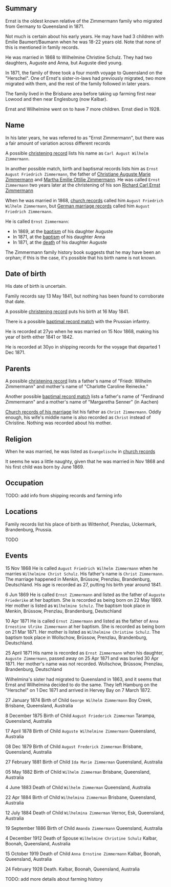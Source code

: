 ## Summary

Ernst is the oldest known relative of the Zimmermann family who migrated from Germany to Queensland in 1871.

Not much is certain about his early years. He may have had 3 children with Emilie Baumert/Baumann when he was 18-22 years old. Note that none of this is mentioned in family records.

He was married in 1868 to Wilhelmine Christine Schulz. They had two daughters, Auguste and Anna, but Auguste died young.

In 1871, the family of three took a four month voyage to Queensland on the "Herschel". One of Ernst's sister-in-laws had previously migrated, two more migrated with them, and the rest of the family followed in later years.

The family lived in the Brisbane area before taking up farming first near Lowood and then near Englesburg (now Kalbar).

Ernst and Wilhelmine went on to have 7 more children. Ernst died in 1928.

## Name

In his later years, he was referred to as "Ernst Zimmermann", but there was a fair amount of variation across different records

A possible [christening record](../sources/Germany%20Births%20and%20Baptisms,%201558-1898/1841%20Carl%20August%20Wilhelm%20Zimmermann.md) lists his name as `Carl August Wilhelm Zimmermann`.

In another possible match, birth and baptismal records lists him as `Ernst August Friedrich Zimmermann`, the father of [Christiane Auguste Marie Zimmermann](../sources/Germany%20Births%20and%20Baptisms,%201558-1898/1859%20Christiane%20Auguste%20Marie%20Zimmermann.md) and [Martha Emilie Ottilie Zimmermann](../sources/Germany%20Births%20and%20Baptisms,%201558-1898/1861%20Martha%20Emilie%20Ottilie%20Zimmermann.md). He was called `Ernst Zimmermann` two years later at the christening of his son [Richard Carl Ernst Zimmermann](../sources/Germany%20Births%20and%20Baptisms,%201558-1898/1863%20Richard%20Carl%20Ernst%20Zimmermann)

When he was married in 1868, [church records](../sources/Germany,%20Prussia,%20Brandenburg%20and%20Posen,%20Church%20Book%20Duplicates,%201794-1874/1868%20August%20Friedrich%20Wilhelm%20Zimmermann%20marriage.md) called him `August Friedrich Wilhelm Zimmermann`, but [German marriage records](../sources/Germany%20Marriages,%201558-1929/1868%20August%20Friedrich%20Zimmermann%20marriage.md) called him `August Friedrich Zimmermann`.

He is called `Ernst Zimmermann`:

* In 1869, at the [baptism](../sources/Germany,%20Prussia,%20Brandenburg%20and%20Posen,%20Church%20Book%20Duplicates,%201794-1874/1869%20Auguste%20Friederike%20baptism.md) of his daughter Auguste
* In 1871, at the [baptism](../sources/Germany,%20Prussia,%20Brandenburg%20and%20Posen,%20Church%20Book%20Duplicates,%201794-1874/1871%20Anna%20Ernestine%20Ulrike%20Zimmermann%20baptism.md) of his daughter Anna
* In 1871, at the [death](../sources/Germany,%20Prussia,%20Brandenburg%20and%20Posen,%20Church%20Book%20Duplicates,%201794-1874/1871%20Auguste%20Zimmermann%20death.md) of his daughter Auguste

The Zimmermann family history book suggests that he may have been an orphan; if this is the case, it's possible that his birth name is not known.

## Date of birth

His date of birth is uncertain.

Family records say 13 May 1841, but nothing has been found to corroborate that date.

A possible [christening record](../sources/Germany%20Births%20and%20Baptisms,%201558-1898/1841%20Carl%20August%20Wilhelm%20Zimmermann.md) puts his birth at 16 May 1841.

There is a possible [baptimal record match](../sources/Germany%20Births%20and%20Baptisms,%201558-1898/1841%20Ernst%20August%20Zimmermann.md) with the Prussian infantry.

He is recorded at 27yo when he was married on 15 Nov 1868, making his year of birth either 1841 or 1842.

He is recorded at 30yo in shipping records for the voyage that departed 1 Dec 1871.

## Parents

A possible [christening record](../sources/Germany%20Births%20and%20Baptisms,%201558-1898/1841%20Carl%20August%20Wilhelm%20Zimmermann.md) lists a father's name of "Friedr. Wilhelm Zimmermann" and mother's name of "Charlotte Caroline Reinecke."

Another possible [baptimal record match](../sources/Germany%20Births%20and%20Baptisms,%201558-1898/1841%20Ernst%20August%20Zimmermann.md) lists a father's name of "Ferdinand Zimmermann" and a mother's name of "Margaretha Senner" (in Aachen)

[Church records of his marriage](../sources/Germany,%20Prussia,%20Brandenburg%20and%20Posen,%20Church%20Book%20Duplicates,%201794-1874/1868%20August%20Friedrich%20Wilhelm%20Zimmermann%20marriage.md) list his father as `Christ Zimmermann`. Oddly enough, his wife's middle name is also recorded as `Christ` instead of Christine. Nothing was recorded about his mother.

## Religion

When he was married, he was listed as `Evangelische` in [church records](../sources/Germany,%20Prussia,%20Brandenburg%20and%20Posen,%20Church%20Book%20Duplicates,%201794-1874/1868%20August%20Friedrich%20Wilhelm%20Zimmermann%20marriage.md)

It seems he was a little naughty, given that he was married in Nov 1868 and his first child was born by June 1869.

## Occupation

TODO: add info from shipping records and farming info

## Locations

Family records list his place of birth as Wittenhof, Prenzlau, Uckermark, Brandenburg, Prussia.

TODO


## Events


15 Nov 1868 He is called `August Friedrich Wilhelm Zimmermann` when he marries `Wilhelmine Christ Schulz`. His father's name is `Christ Zimmermann`. The marriage happened in Menkin, Brüssow, Prenzlau, Brandenburg, Deutschland. His age is recorded as 27, putting his birth year around 1841.

6 Jun 1869 He is called `Ernst Zimmermann` and listed as the father of `Auguste Friederike` at her baptism. She is recorded as being born on 22 May 1869. Her mother is listed as `Wilhelmine Schulz`. The baptism took place in Menkin, Brüssow, Prenzlau, Brandenburg, Deutschland

10 Apr 1871 He is called `Ernst Zimmermann` and listed as the father of `Anna Ernestine Ulrike Zimmermann` at her baptism. She is recorded as being born on 21 Mar 1871. Her mother is listed as `Wilhelmine Christine Schulz`. The baptism took place in Wollschow, Brüssow, Prenzlau, Brandenburg, Deutschland.

25 April 1871 His name is recorded as `Ernst Zimmermann` when his daughter, `Auguste Zimmermann`, passed away on 25 Apr 1871 and was buried 30 Apr 1871. Her mother's name was not recorded. Wollschow, Brüssow, Prenzlau, Brandenburg, Deutschland

Wilhelmina's sister had migrated to Queensland in 1863, and it seems that Ernst and Wilhelmina decided to do the same.  They left Hamburg on the "Herschel" on 1 Dec 1871 and arrived in Hervey Bay on 7 March 1872.

27 January 1874 Birth of Child `George Wilhelm Zimmermann` Boy Creek, Brisbane, Queensland, Australia

8 December 1875 Birth of Child `August Friederick Zimmerman` Tarampa, Queensland, Australia

17 April 1878 Birth of Child `Auguste Wilhelmine Zimmermann` Queensland, Australia

08 Dec 1879 Birth of Child `August Frederick Zimmerman` Brisbane, Queensland, Australia

27 February 1881 Birth of Child `Ida Marie Zimmerman` Queensland, Australia

05 May 1882 Birth of Child `Wilhelm Zimmerman` Brisbane, Queensland, Australia

4 June 1883 Death of Child `Wilhelm Zimmerman` Queensland, Australia

22 Apr 1884 Birth of Child `Wilhelmina Zimmerman` Brisbane, Queensland, Australia

12 July 1884 Death of Child `Wilhelmina Zimmerman` Vernor, Esk, Queensland, Australia

19 September 1886 Birth of Child `Amanda Zimmermann` Queensland, Australia

4 December 1912 Death of Spouse `Wilhelmine Christine Schulz` Kalbar, Boonah, Queensland, Australia

15 October 1919 Death of Child `Anna Ernstine Zimmermann` Kalbar, Boonah, Queensland, Australia

24 February 1928 Death. Kalbar, Boonah, Queensland, Australia


TODO: add more details about farming history
